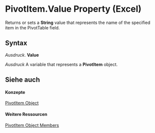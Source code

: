 
# PivotItem.Value Property (Excel)

Returns or sets a  **String** value that represents the name of the specified item in the PivotTable field.


## Syntax

 _Ausdruck_. **Value**

 _Ausdruck_ A variable that represents a **PivotItem** object.


## Siehe auch


#### Konzepte


[PivotItem Object](5829a1d9-0924-9ce8-1120-229e4595285a.md)
#### Weitere Ressourcen


[PivotItem Object Members](http://msdn.microsoft.com/library/dde86683-8c89-2484-cdd0-8c3db0c06f45%28Office.15%29.aspx)